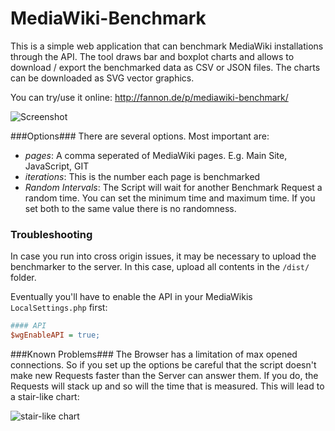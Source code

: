MediaWiki-Benchmark
===================
This is a simple web application that can benchmark MediaWiki installations through the API. 
The tool draws bar and boxplot charts and allows to download / export the benchmarked data as CSV or JSON files.
The charts can be downloaded as SVG vector graphics.

You can try/use it online: http://fannon.de/p/mediawiki-benchmark/

![Screenshot](http://up.fannon.de/img/2015-04-21_21_59_44.png "Screenshot of MediaWiki Benchmark")

###Options###
There are several options. Most important are:
 * *pages*: A comma seperated of MediaWiki pages. E.g. Main Site, JavaScript, GIT
 * *iterations*: This is the number each page is benchmarked
 * *Random Intervals*: The Script will wait for another Benchmark Request a random time. You can set the minimum time and maximum time. If you set both to the same value there is no randomness.

### Troubleshooting ###
In case you run into cross origin issues, it may be necessary to upload the benchmarker to the server. In this case, upload all contents in the `/dist/` folder.

Eventually you'll have to enable the API in your MediaWikis `LocalSettings.php` first:
```ini
#### API
$wgEnableAPI = true;
```

###Known Problems###
The Browser has a limitation of max opened connections.
So if you set up the options be careful that the script doesn't make new Requests faster than the Server can answer them. 
If you do, the Requests will stack up and so will the time that is measured. This will lead to a stair-like chart:

![stair-like chart](http://up.fannon.de/img/2015-04-21_22_05_03.png "Screenshot of a chart where requests have stacked up")


